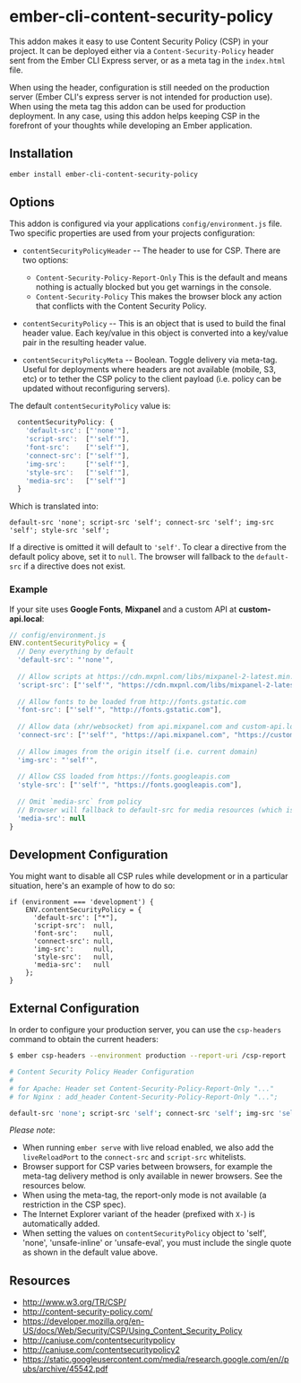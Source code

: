 # ember-cli-content-security-policy

This addon makes it easy to use Content Security Policy (CSP) in your project. It can be deployed either
via a `Content-Security-Policy` header sent from the Ember CLI Express server, or as a meta tag in the
`index.html` file.

When using the header, configuration is still needed on the production server (Ember CLI's express server 
is not intended for production use). When using the meta tag this addon can be used for production deployment.
In any case, using this addon helps keeping CSP in the forefront of your thoughts while developing an Ember application.

## Installation

```bash
ember install ember-cli-content-security-policy
```

## Options

This addon is configured via your applications `config/environment.js` file. Two specific properties are
used from your projects configuration:

* `contentSecurityPolicyHeader` -- The header to use for CSP. There are two options:
  - `Content-Security-Policy-Report-Only` This is the default and means nothing is actually blocked but you get warnings in the console.
  - `Content-Security-Policy` This makes the browser block any action that conflicts with the Content Security Policy.

* `contentSecurityPolicy` -- This is an object that is used to build the final header value. Each key/value
  in this object is converted into a key/value pair in the resulting header value.

* `contentSecurityPolicyMeta` -- Boolean. Toggle delivery via meta-tag. Useful for deployments where headers are not available (mobile, S3, etc) or to tether the CSP policy to the client payload (i.e. policy can be updated without reconfiguring servers).

The default `contentSecurityPolicy` value is:

```javascript
  contentSecurityPolicy: {
    'default-src': ["'none'"],
    'script-src':  ["'self'"],
    'font-src':    ["'self'"],
    'connect-src': ["'self'"],
    'img-src':     ["'self'"],
    'style-src':   ["'self'"],
    'media-src':   ["'self'"]
  }
```

Which is translated into:

```
default-src 'none'; script-src 'self'; connect-src 'self'; img-src 'self'; style-src 'self';
```

If a directive is omitted it will default to `'self'`. To clear a directive from the default policy above, set it to `null`. The browser will fallback to the `default-src` if a directive does not exist.

### Example

If your site uses **Google Fonts**, **Mixpanel** and a custom API at **custom-api.local**:

```javascript
// config/environment.js
ENV.contentSecurityPolicy = {
  // Deny everything by default
  'default-src': "'none'",
  
  // Allow scripts at https://cdn.mxpnl.com/libs/mixpanel-2-latest.min.js
  'script-src': ["'self'", "https://cdn.mxpnl.com/libs/mixpanel-2-latest.min.js"],
  
  // Allow fonts to be loaded from http://fonts.gstatic.com
  'font-src': ["'self'", "http://fonts.gstatic.com"],
  
  // Allow data (xhr/websocket) from api.mixpanel.com and custom-api.local
  'connect-src': ["'self'", "https://api.mixpanel.com", "https://custom-api.local"],
  
  // Allow images from the origin itself (i.e. current domain)
  'img-src': "'self'",
  
  // Allow CSS loaded from https://fonts.googleapis.com
  'style-src': ["'self'", "https://fonts.googleapis.com"],
  
  // Omit `media-src` from policy
  // Browser will fallback to default-src for media resources (which is 'none', see above)
  'media-src': null
}
```

## Development Configuration

You might want to disable all CSP rules while development or in a particular situation, here's an example of how to do so:

```
if (environment === 'development') {
    ENV.contentSecurityPolicy = {
      'default-src': ["*"],
      'script-src':  null,
      'font-src':    null,
      'connect-src': null,
      'img-src':     null,
      'style-src':   null,
      'media-src':   null
    };
}
```

## External Configuration

In order to configure your production server, you can use the `csp-headers` command to obtain
the current headers:

```bash
$ ember csp-headers --environment production --report-uri /csp-report

# Content Security Policy Header Configuration
#
# for Apache: Header set Content-Security-Policy-Report-Only "..."
# for Nginx : add_header Content-Security-Policy-Report-Only "...";

default-src 'none'; script-src 'self'; connect-src 'self'; img-src 'self'; style-src 'self'; report-uri /csp-report;
```

*Please note*:
+ When running `ember serve` with live reload enabled, we also add the `liveReloadPort` to
  the `connect-src` and `script-src` whitelists.
+ Browser support for CSP varies between browsers, for example the meta-tag delivery method is only available
  in newer browsers. See the resources below.
+ When using the meta-tag, the report-only mode is not available (a restriction in the CSP spec).
+ The Internet Explorer variant of the header (prefixed with `X-`) is automatically added.
+ When setting the values on `contentSecurityPolicy` object to 'self', 'none', 'unsafe-inline' or 'unsafe-eval', 
  you must include the single quote as shown in the default value above.

## Resources

* http://www.w3.org/TR/CSP/
* http://content-security-policy.com/
* https://developer.mozilla.org/en-US/docs/Web/Security/CSP/Using_Content_Security_Policy
* http://caniuse.com/contentsecuritypolicy
* http://caniuse.com/contentsecuritypolicy2
* https://static.googleusercontent.com/media/research.google.com/en//pubs/archive/45542.pdf

